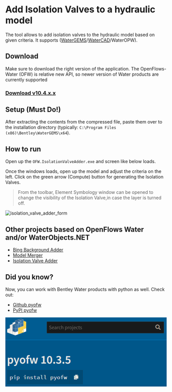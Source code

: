 # Add Isolation Valves to a hydraulic model

The tool allows to add isolation valves to the hydraulic model based on given criteria. It supports ([WaterGEMS](https://www.bentley.com/en/products/product-line/hydraulics-and-hydrology-software/watergems)/[WaterCAD](https://www.bentley.com/en/products/product-line/hydraulics-and-hydrology-software/watercad)/WaterOPW).

## Download

Make sure to download the right version of the application. The OpenFlows-Water (OFW) is relative new API, so newer version of Water products are currently supported

### [Download v10.4.x.x](OFW.IsolationValveAdder/_setup.bat)

## Setup (Must Do!)

After extracting the contents from the compressed file, paste them over to the installation directory (typically: `C:\Program Files (x86)\Bentley\WaterGEMS\x64`).

## How to run

Open up the `OFW.IsolationValveAdder.exe` and screen like below loads.

Once the windows loads, open up the model and adjust the criteria on the left. Click on the green arrow (Compute) button for generating the Isolation Valves.

>From the toolbar, Element Symbology window can be opened to change the visibility of the Isolation Valve,in case the layer is turned off.

![isolation_valve_adder_form](https://github.com/worthapenny/OpenFlows-Water--ModelMerger/blob/images/isolation_valve_adder_form.png "Isolation Valve Adder Form")

## Other projects based on OpenFlows Water and/or WaterObjects.NET

* [Bing Background Adder]([http://#](https://github.com/worthapenny/OpenFlows-Water--BingBackground))
* [Model Merger]([http://#](https://github.com/worthapenny/OpenFlows-Water--ModelMerger))
* [Isolation Valve Adder]([http://#](https://github.com/worthapenny/OpenFlows-Water--IsolationValveAdder))

## Did you know?

Now, you can work with Bentley Water products with python as well. Check out:

* [Github pyofw](https://github.com/worthapenny/pyofw)
* [PyPI pyofw](https://pypi.org/project/pyofw/)

![pypi-image](https://github.com/worthapenny/OpenFlows-Water--ModelMerger/blob/main/images/pypi_pyofw.png)